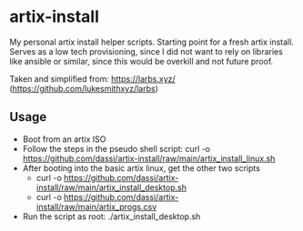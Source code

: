 # artix-install

My personal artix install helper scripts. Starting point for a fresh artix install.
Serves as a low tech provisioning, since I did not want to rely on libraries like ansible or
similar, since this would be overkill and not future proof.

Taken and simplified from: https://larbs.xyz/ (https://github.com/lukesmithxyz/larbs)

## Usage

- Boot from an artix ISO
- Follow the steps in the pseudo shell script: curl -o https://github.com/dassi/artix-install/raw/main/artix_install_linux.sh
- After booting into the basic artix linux, get the other two scripts
  - curl -o https://github.com/dassi/artix-install/raw/main/artix_install_desktop.sh
  - curl -o https://github.com/dassi/artix-install/raw/main/artix_progs.csv
- Run the script as root: ./artix_install_desktop.sh
